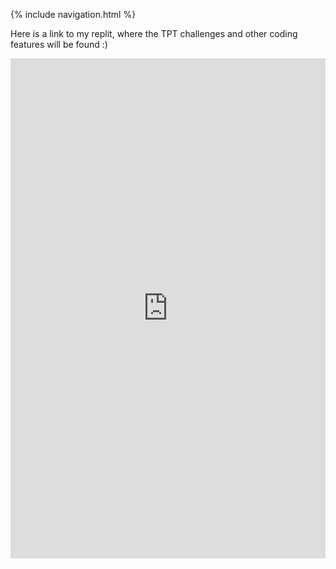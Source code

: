 {% include navigation.html %}


Here is a link to my replit, where the TPT challenges and other coding features will be found :)

<iframe frameborder="0" width="100%" height="800px" src="https://replit.com/@ShreyaAhuja/individual#menu.py">
